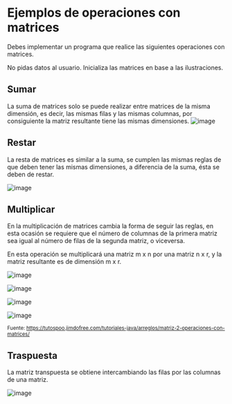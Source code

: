 # Ejemplos de operaciones con matrices
Debes implementar un programa que realice las siguientes operaciones con matrices.

No pidas datos al usuario. Inicializa las matrices en base a las ilustraciones.

## Sumar
La suma de matrices solo se puede realizar entre matrices de la misma dimensión, es decir, las mismas filas y las mismas columnas, por consiguiente la matriz resultante tiene las mismas dimensiones. 
![image](https://github.com/profeMelola/Programacion-04-2023-24/assets/91023374/162c69b3-31f8-4e74-b675-dfa0b401ea2c)

## Restar
La resta de matrices es similar a la suma, se cumplen las mismas reglas de que deben tener las mismas dimensiones, a diferencia de la suma, ésta se deben de restar.

![image](https://github.com/profeMelola/Programacion-04-2023-24/assets/91023374/5f5e83c7-41db-4dba-b511-aa19f89d4f33)


## Multiplicar
En la multiplicación de matrices cambia la forma de seguir las reglas, en esta ocasión se requiere que el número de columnas de la primera matriz sea igual al número de filas de la segunda matriz, o viceversa. 

En esta operación se multiplicará una matriz m x n por una matriz n x r, y la matriz resultante es de dimensión m x r.

![image](https://github.com/profeMelola/Programacion-04-2023-24/assets/91023374/254be36c-2b24-46f9-b6cb-16110ddfb4db)

![image](https://github.com/profeMelola/Programacion-04-2023-24/assets/91023374/4f5588f9-3dd0-4b39-9b61-8f41b4cb93a7)

![image](https://github.com/profeMelola/Programacion-04-2023-24/assets/91023374/3e85bb23-38ed-4e18-9d2f-8f1b1f86c01e)

![image](https://github.com/profeMelola/Programacion-04-2023-24/assets/91023374/addbd328-51d3-462d-b23e-8255b0277f2a)

<sub>Fuente: https://tutospoo.jimdofree.com/tutoriales-java/arreglos/matriz-2-operaciones-con-matrices/</sub>


## Traspuesta
La matriz transpuesta se obtiene intercambiando las filas por las columnas de una matriz.

![image](https://github.com/profeMelola/Programacion-04-2023-24/assets/91023374/87e65358-4370-4830-aad0-91a93e472081)


